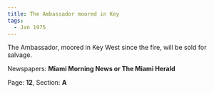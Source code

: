 ```yaml
---  
title: The Ambassador moored in Key  
tags:  
  - Jan 1975  
---  
```

  
The Ambassador, moored in Key West since the fire, will be sold for salvage.  
  
Newspapers: **Miami Morning News or The Miami Herald**  
  
Page: **12**, Section: **A** 
